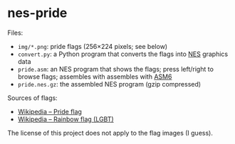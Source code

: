 # nes-pride

Files:
* `img/*.png`: pride flags (256&times;224 pixels; see below)
* `convert.py`: a Python program that converts the flags into [NES](https://en.wikipedia.org/wiki/Nintendo_Entertainment_System) graphics data
* `pride.asm`: an NES program that shows the flags; press left/right to browse flags; assembles with assembles with [ASM6](https://www.romhacking.net/utilities/674/)
* `pride.nes.gz`: the assembled NES program (gzip compressed)

Sources of flags:
* [Wikipedia &ndash; Pride flag](https://en.wikipedia.org/wiki/Pride_flag)
* [Wikipedia &ndash; Rainbow flag (LGBT)](https://en.wikipedia.org/wiki/Rainbow_flag_%28LGBT%29)

The license of this project does not apply to the flag images (I guess).
